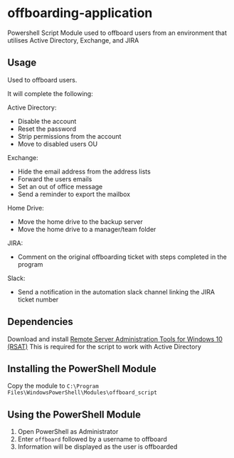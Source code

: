 # offboarding-application
Powershell Script Module used to offboard users from an environment that utilises Active Directory, Exchange, and JIRA

## Usage
Used to offboard users.

It will complete the following:

Active Directory:
- Disable the account
- Reset the password
- Strip permissions from the account
- Move to disabled users OU

Exchange:
- Hide the email address from the address lists
- Forward the users emails
- Set an out of office message
- Send a reminder to export the mailbox

Home Drive:
- Move the home drive to the backup server
- Move the home drive to a manager/team folder

JIRA:
- Comment on the original offboarding ticket with steps completed in the program

Slack:
- Send a notification in the automation slack channel linking the JIRA ticket number

## Dependencies
Download and install [Remote Server Administration Tools for Windows 10 (RSAT)](https://www.microsoft.com/en-us/download/details.aspx?id=45520)
This is required for the script to work with Active Directory

## Installing the PowerShell Module
Copy the module to ```C:\Program Files\WindowsPowerShell\Modules\offboard_script```

## Using the PowerShell Module
1. Open PowerShell as Administrator
2. Enter ```offboard``` followed by a username to offboard
3. Information will be displayed as the user is offboarded
